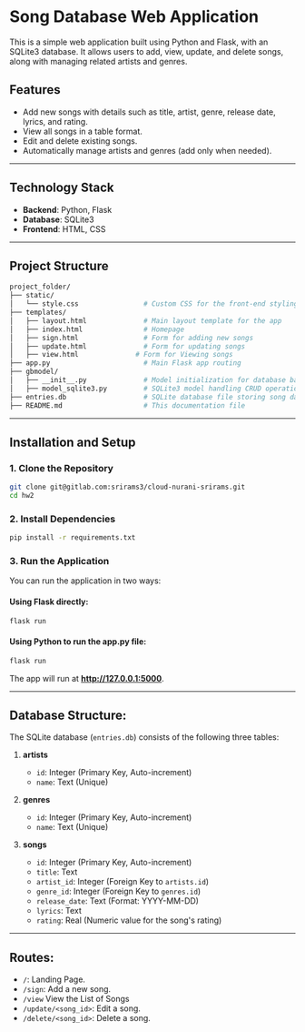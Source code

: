 # **Song Database Web Application**

This is a simple web application built using Python and Flask, with an SQLite3 database. It allows users to add, view, update, and delete songs, along with managing related artists and genres.

## **Features**

- Add new songs with details such as title, artist, genre, release date, lyrics, and rating.
- View all songs in a table format.
- Edit and delete existing songs.
- Automatically manage artists and genres (add only when needed).
---
## **Technology Stack**

- **Backend**: Python, Flask
- **Database**: SQLite3
- **Frontend**: HTML, CSS
---
## **Project Structure**

```bash
project_folder/
├── static/
│   └── style.css                # Custom CSS for the front-end styling
├── templates/
│   ├── layout.html              # Main layout template for the app
│   ├── index.html               # Homepage
│   ├── sign.html                # Form for adding new songs
│   ├── update.html              # Form for updating songs
│   ├── view.html              # Form for Viewing songs   
├── app.py                       # Main Flask app routing
├── gbmodel/
│   ├── __init__.py              # Model initialization for database backends
│   ├── model_sqlite3.py         # SQLite3 model handling CRUD operations
├── entries.db                   # SQLite database file storing song data
├── README.md                    # This documentation file
```
---
## **Installation and Setup**

### 1. Clone the Repository
```bash
git clone git@gitlab.com:srirams3/cloud-nurani-srirams.git
cd hw2
```
### 2. Install Dependencies
```bash
pip install -r requirements.txt
```

### 3. Run the Application
You can run the application in two ways:
#### Using Flask directly:
```bash
flask run
```
#### Using Python to run the app.py file:
```bash
flask run
```
The app will run at **http://127.0.0.1:5000**.


---

## **Database Structure**:

The SQLite database (`entries.db`) consists of the following three tables:

1. **artists**
   - `id`: Integer (Primary Key, Auto-increment)
   - `name`: Text (Unique)

2. **genres**
   - `id`: Integer (Primary Key, Auto-increment)
   - `name`: Text (Unique)

3. **songs**
   - `id`: Integer (Primary Key, Auto-increment)
   - `title`: Text
   - `artist_id`: Integer (Foreign Key to `artists.id`)
   - `genre_id`: Integer (Foreign Key to `genres.id`)
   - `release_date`: Text (Format: YYYY-MM-DD)
   - `lyrics`: Text
   - `rating`: Real (Numeric value for the song's rating)

---

## **Routes**:

- `/`: Landing Page.
- `/sign`: Add a new song.
- `/view` View the List of Songs
- `/update/<song_id>`: Edit a song.
- `/delete/<song_id>`: Delete a song.



